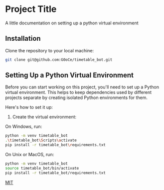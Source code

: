# Project Title

A little documentation on setting up a python virtual environment

## Installation 

Clone the repository to your local machine:

```bash
git clone git@github.com:G0oCe/timetable_bot.git
```
## Setting Up a Python Virtual Environment

Before you can start working on this project, you'll need to set up a Python virtual environment. This helps to keep dependencies used by different projects separate by creating isolated Python environments for them.

Here's how to set it up:

1. Create the virtual environment:

On Windows, run:

```bash
python -m venv timetable_bot
.\timetable_bot\Scripts\activate
pip install -r timetable_bot\requirements.txt
```

On Unix or MacOS, run:

```bash
python -m venv timetable_bot
source timetable_bot/bin/activate
pip install -r timetable_bot/requirements.txt
```



[MIT](https://choosealicense.com/licenses/mit/)
